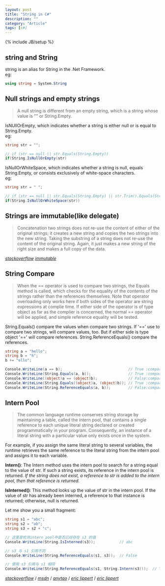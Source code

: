 ```yaml
---
layout: post
title: "String in C#"
description: ""
category: "Article"
tags: [c#]
---
```

{% include JB/setup %}

## string and String

string is an alias for String in the .Net Framework.  
eg:

```c#
using string = System.String
```

## Null strings and empty strings

> A null string is different from an empty string, which is a string whose value is "" or String.Empty.

IsNUllOrEmpty, which indicates whether a string is either null or is equal to String.Empty.  
eg:

```c#
string str = "";

// if (str == null || str.Equals(String.Empty))
if(String.IsNullOrEmpty(str)
```

IsNullOrWhiteSpace, which indicates whether a string is null, equals String.Empty, or consists exclusively of
white-space characters.  
eg:

```c#
string str = " ";

// if (str == null || str.Equals(String.Empty) || str.Trim().Equals(String.Empty))
if(String.IsNullOrWhiteSpace(str))
```

## Strings are immutable(like delegate)
>  Concatenation two strings does not re-use the content of either of the original strings; it creates a new string and copies the two strings into the new string. Taking the substring of a string does not re-use the content of the original string. Again, it just makes a new string of the right size and makes a full copy of the data. 

[*stackoverflow*](http://stackoverflow.com/questions/2365272/why-net-string-is-immutable)
[*immutable*](http://blogs.msdn.com/b/ericlippert/archive/tags/immutability/default.aspx?PageIndex=1)

## String Compare

> When the == operator is used to compare two strings, the Equals method is called, which checks for the equality
of the contents of the strings rather than the references themselves. Note that operator overloading only works
here if both sides of the operator are string expressions at complie time. If either side of the operator is of
type object as far as the complier is concerned, the normal == operator will be applied, and simple reference equality
will be tested.

String.Equals() compare the values when compare two strings. If '==' use to compare two strings, will compare values, too. But if either side is type object '==' will compare references. String.ReferenceEquals() compare the references.

```c#
string a = "hello";
string b = "h";
b += "ello";

Console.WriteLine(a == b);                              // True :compare value
Console.WriteLine(String.Equals(a, b));                 // True :compare value
Console.WriteLine((object)a == (object)b);              // False:compare reference
Console.WriteLine(String.Equals((object)a, (object)b)); // True :compare value
Console.WriteLine(String.ReferenceEquals(a, b));        // False:compare reference
```

## Intern Pool

> The common language runtime conserves string storage by maintaining a table, called the intern pool, that contains a single reference to each unique literal string declared or created programmatically in your program. Consequently, an instance of a literal string with a particular value only exists once in the system.

For example, if you assign the same literal string to several variables, the runtime retrieves the same reference to the literal string from the intern pool and assigns it to each variable.

**Intern()**: The Intern method uses the intern pool to search for a string equal to the value of str. If such a string exists, its reference in the intern pool is returned. *If the string does not exist, a reference to str is added to the intern pool, then that reference is returned.*

**IsInterned()**: This method looks up the value of str in the intern pool. If the value of str has already been interned, a reference to that instance is returned; otherwise, null is returned.

Let me show you a small fragment:

```c#
string s1 = "abc";
string s2 = "ab";
string s3 = s2 + "c";

// 这里是检测intern pool中是否已经存在 s3 的值
Console.WriteLine(String.IsInterned(s3));           // abc

// s3 与 s1 引用不同
Console.WriteLine(String.ReferenceEquals(s1, s3));  // False

// 使用 s3 引用与 s1 相同
Console.WriteLine(String.ReferenceEquals(s1, String.Intern(s3)));  // True
```

[*stackoverflow*](http://stackoverflow.com/questions/22270545/why-string-interned-but-has-different-references) / [*msdn*](http://msdn.microsoft.com/en-us/library/system.string%28v=vs.110%29.aspx) / [*anytao*](http://www.cnblogs.com/anytao/archive/2008/08/27/must_net_22.html) / [*eric lippert*](http://blogs.msdn.com/b/ericlippert/archive/2009/09/28/string-interning-and-string-empty.aspx) / [*eric lippert*](http://blogs.msdn.com/b/ericlippert/archive/2011/07/19/strings-immutability-and-persistence.aspx?Redirected=true)
